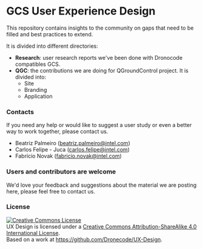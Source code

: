 # GCS User Experience Design
This repository contains insights to the community on gaps that need to be filled and best practices to extend.

It is divided into different directories:
* **Research**: user research reports we've been done with Dronocode compatibles GCS.
* **QGC**: the contributions we are doing for QGroundControl project. It is divided into:
  * Site
  * Branding
  * Application

### Contacts
If you need any help or would like to suggest a user study or even a better way to work together, please contact us.
* Beatriz Palmeiro (beatriz.palmeiro@intel.com)
* Carlos Felipe - Juca (carlos.felipe@intel.com)
* Fabrício Novak (fabricio.novak@intel.com)

### Users and contributors are welcome

We'd love your feedback and suggestions about the material we are posting here, please feel free to contact us.

### License
<a rel="license" href="http://creativecommons.org/licenses/by-sa/4.0/"><img alt="Creative Commons License" style="border-width:0" src="https://i.creativecommons.org/l/by-sa/4.0/88x31.png" /></a><br /><span xmlns:dct="http://purl.org/dc/terms/" property="dct:title">UX Design</span> is licensed under a <a rel="license" href="http://creativecommons.org/licenses/by-sa/4.0/">Creative Commons Attribution-ShareAlike 4.0 International License</a>.<br />Based on a work at <a xmlns:dct="http://purl.org/dc/terms/" href="https://github.com/Dronecode/UX-Design" rel="dct:source">https://github.com/Dronecode/UX-Design</a>.
